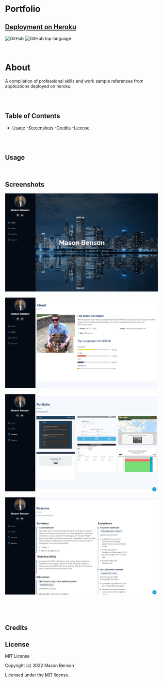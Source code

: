 # Portfolio

## <a href="https://mbenson-portfolio.herokuapp.com/">Deployment on Heroku</a>

![GitHub](https://img.shields.io/github/license/mbenson025/mbenson-portfolio)
![GitHub top language](https://img.shields.io/github/languages/top/mbenson025/mbenson-portfolio)

<br>

# About

A compilation of professional skills and work sample references from applications deployed on heroku

<br>

<br>

## Table of Contents

- [Usage](#usage) -[Screenshots](#screenshots) -[Credits](#credits) -[License](#license)

<br></br>

## Usage

<br>

## Screenshots

<img src="/public/img/topsection.jpg" alt="landing page" title="Landing Page">
<br>
<br>
<img src="/public/img/about.jpg" alt="about section" title="About Me Section">
<br>
<br>
<img src="/public/img/portfolio.jpg" alt="portfolio projects" title="Projects and Work Section">
<br>
<br>
<img src="/public/img/resume.jpg" alt="resume section" title="My Resume">
<br>
<br>

<br><br/>

## Credits

## License

MIT License

Copyright (c) 2022 Mason Benson

Licensed under the [MIT](LICENSE) license.
